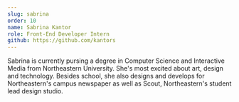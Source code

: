 ```yaml
---
slug: sabrina
order: 10
name: Sabrina Kantor
role: Front-End Developer Intern
github: https://github.com/kantors
---
```


Sabrina is currently pursing a degree in Computer Science and Interactive Media from Northeastern University. She's most excited about art, design and technology. Besides school, she also designs and develops for Northeastern's campus newspaper as well as Scout, Northeastern's student lead design studio.
